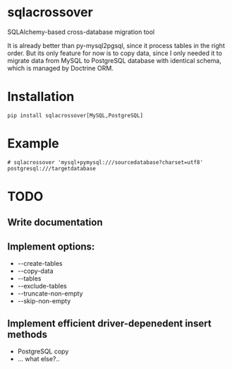 # sqlacrossover
SQLAlchemy-based cross-database migration tool

It is already better than py-mysql2pgsql, since it process tables in the right
order. But its only feature for now is to copy data, since I only needed it to
migrate data from MySQL to PostgreSQL database with identical schema, which is
managed by Doctrine ORM.

# Installation

    pip install sqlacrossover[MySQL,PostgreSQL]

# Example

    # sqlacrossover 'mysql+pymysql:///sourcedatabase?charset=utf8' postgresql:///targetdatabase

# TODO

## Write documentation

## Implement options:

* --create-tables
* --copy-data
* --tables
* --exclude-tables
* --truncate-non-empty
* --skip-non-empty

## Implement efficient driver-depenedent insert methods

* PostgreSQL copy
* ... what else?..
